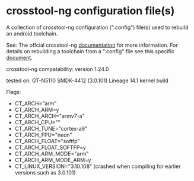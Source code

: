 # crosstool-ng configuration file(s)
A collection of crosstool-ng configuration (".config") file(s) used to rebuild an android toolchain. 

See: The offcial crosstool-ng [documentation](https://crosstool-ng.github.io/docs/) for more information. For details on rebuilding a toolchain from a ".config" file see this specific [document](https://crosstool-ng.github.io/docs/configuration/). 

crosstool-ng compatability: version 1.24.0

tested on: GT-N5110 SMDK-4412 (3.0.101) Lineage 14.1 kernel build

Flags: 
* CT_ARCH="arm"
* CT_ARCH_ARM=y
* CT_ARCH_ARCH="armv7-a" 
* CT_ARCH_CPU="" 
* CT_ARCH_TUNE="cortex-a9" 
* CT_ARCH_FPU="neon" 
* CT_ARCH_FLOAT="softfp" 
* CT_ARCH_FLOAT_SOFTFP=y 
* CT_ARCH_ARM_MODE="arm" 
* CT_ARCH_ARM_MODE_ARM=y
* CT_LINUX_VERSION="3.10.108" (crashed when compiling for earlier versions such as 3.0.101)
